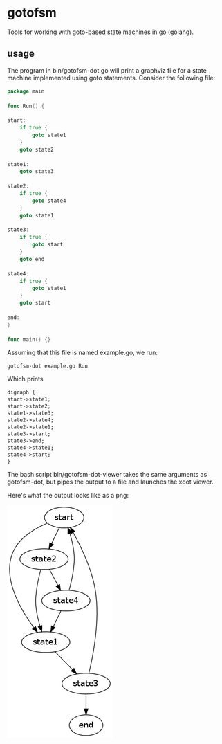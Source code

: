 gotofsm
=======

Tools for working with goto-based state machines in go (golang).

usage
-----

The program in bin/gotofsm-dot.go will print a graphviz file for a
state machine implemented using goto statements. Consider the
following file:

```go
package main

func Run() {

start: 
	if true {
		goto state1
	}
	goto state2

state1: 
	goto state3

state2: 
	if true {
		goto state4
	}
	goto state1

state3: 
	if true {
		goto start
	}
	goto end

state4: 
	if true {
		goto state1
	}
	goto start

end:
}

func main() {}

```

Assuming that this file is named example.go, we run:

```
gotofsm-dot example.go Run
```

Which prints

```
digraph {
start->state1;
start->state2;
state1->state3;
state2->state4;
state2->state1;
state3->start;
state3->end;
state4->state1;
state4->start;
}
```

The bash script bin/gotofsm-dot-viewer takes the same arguments as
gotofsm-dot, but pipes the output to a file and launches the xdot
viewer.

Here's what the output looks like as a png: 

![dot output](https://raw.githubusercontent.com/johnnylee/gotofsm/master/example/output.png)
